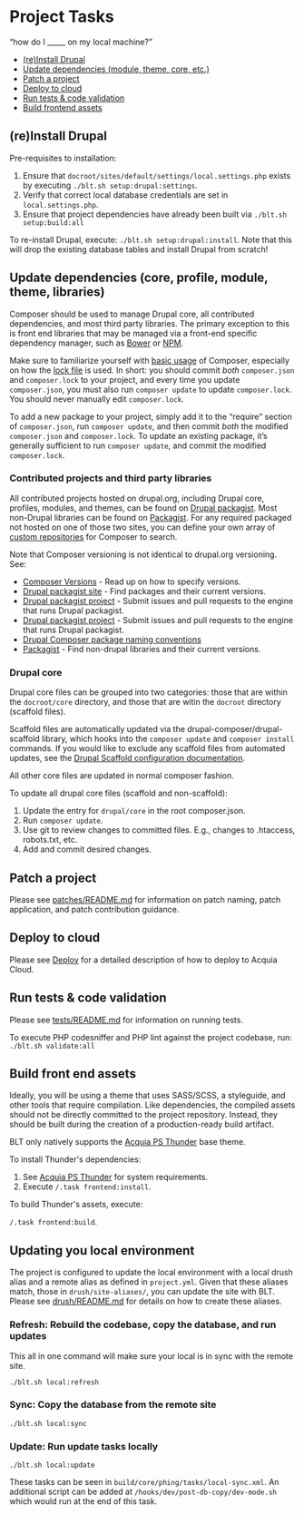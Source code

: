# Project Tasks

“how do I _____ on my local machine?”

* [(re)Install Drupal](#install-drupal)
* [Update dependencies (module, theme, core, etc.)](#update-dependency)
* [Patch a project](#patch)
* [Deploy to cloud](#deploy)
* [Run tests & code validation](#tests)
* [Build frontend assets](#frontend)

## <a name="install-drupal"></a>(re)Install Drupal

Pre-requisites to installation:

1. Ensure that `docroot/sites/default/settings/local.settings.php` exists by executing `./blt.sh setup:drupal:settings`.
1. Verify that correct local database credentials are set in `local.settings.php`.
1. Ensure that project dependencies have already been built via `./blt.sh setup:build:all`

To re-install Drupal, execute: `./blt.sh setup:drupal:install`. Note that this will drop the existing database tables and install Drupal from scratch!

## <a name="update-dependency"></a>Update dependencies (core, profile, module, theme, libraries)

Composer should be used to manage Drupal core, all contributed dependencies, and most third party libraries. The primary exception to this is front end libraries that may be managed via a front-end specific dependency manager, such as [Bower](http://bower.io/) or [NPM](https://www.npmjs.com/).

Make sure to familiarize yourself with [basic usage](https://getcomposer.org/doc/01-basic-usage.md) of Composer, especially on how the [lock file](https://getcomposer.org/doc/01-basic-usage.md#composer-lock-the-lock-file) is used. In short: you should commit _both_ `composer.json` and `composer.lock` to your project, and every time you update `composer.json`, you must also run `composer update` to update `composer.lock`. You should never manually edit `composer.lock`.

To add a new package to your project, simply add it to the “require” section of `composer.json`, run `composer update`, and then commit _both_ the modified `composer.json` and `composer.lock`. To update an existing package, it’s generally sufficient to run `composer update`, and commit the modified `composer.lock`.

### Contributed projects and third party libraries

All contributed projects hosted on drupal.org, including Drupal core, profiles, modules, and themes, can be found on [Drupal packagist](https://packagist.drupal-composer.org/). Most non-Drupal libraries can be found on [Packagist](http://packagist.com/). For any required packaged not hosted on one of those two sites, you can define your own array of [custom repositories](https://getcomposer.org/doc/05-repositories.md#repository) for Composer to search.

Note that Composer versioning is not identical to drupal.org versioning. See:

* [Composer Versions](https://getcomposer.org/doc/articles/versions.md) - Read up on how to specify versions.
* [Drupal packagist site](https://packagist.drupal-composer.org/) - Find packages and their current versions.
* [Drupal packagist project](https://github.com/drupal-composer/drupal-packagist) - Submit issues and pull requests to the engine that runs Drupal packagist.
* [Drupal packagist project](https://github.com/drupal-composer/drupal-packagist) - Submit issues and pull requests to the engine that runs Drupal packagist.
* [Drupal Composer package naming conventions](https://www.drupal.org/node/2471927)
* [Packagist](http://packagist.com/) - Find non-drupal libraries and their current versions.

### Drupal core

Drupal core files can be grouped into two categories: those that are within the `docroot/core` directory, and those that are witin the `docroot` directory (scaffold files).

Scaffold files are automatically updated via the drupal-composer/drupal-scaffold library, which hooks into the `composer update` and `composer install` commands. If you would like to exclude any scaffold files from automated updates, see the [Drupal Scaffold configuration documentation](https://github.com/drupal-composer/drupal-scaffold#configuration).

All other core files are updated in normal composer fashion.

To update all drupal core files (scaffold and non-scaffold):

1. Update the entry for `drupal/core` in the root composer.json.
2. Run `composer update`.
4. Use git to review changes to committed files. E.g., changes to .htaccess, robots.txt, etc.
5. Add and commit desired changes.

## <a name="patch"></a>Patch a project

Please see [patches/README.md](../patches/README.md) for information on patch naming, patch application, and patch contribution guidance.

## <a name="deploy"></a>Deploy to cloud

Please see [Deploy](deploy.md) for a detailed description of how to deploy to Acquia Cloud.

## <a name="tests"></a>Run tests & code validation

Please see [tests/README.md](../tests/README.md) for information on running tests.

To execute PHP codesniffer and PHP lint against the project codebase, run: `./blt.sh validate:all`

## <a name="frontend"></a>Build front end assets

Ideally, you will be using a theme that uses SASS/SCSS, a styleguide, and other tools that require compilation. Like dependencies, the compiled assets should not be directly committed to the project repository. Instead, they should be built during the creation of a production-ready build artifact.

BLT only natively supports the [Acquia PS Thunder](https://github.com/acquia-pso/thunder) base theme.

To install Thunder's dependencies:

1. See [Acquia PS Thunder](https://github.com/acquia-pso/thunder) for system requirements.
1. Execute `/.task frontend:install`.

To build Thunder's assets, execute:

`/.task frontend:build`.

## <a name="local-tasks"></a>Updating you local environment

The project is configured to update the local environment with a local drush alias and a remote alias as defined in `project.yml`. Given that these aliases match, those in `drush/site-aliases/`, you can update the site with BLT. Please see [drush/README.md](../drush/README.md) for details on how to create these aliases.

### Refresh: Rebuild the codebase, copy the database, and run updates

This all in one command will make sure your local is in sync with the remote site.

`./blt.sh local:refresh`

### Sync: Copy the database from the remote site

`./blt.sh local:sync`

### Update: Run update tasks locally

`./blt.sh local:update`

These tasks can be seen in `build/core/phing/tasks/local-sync.xml`. An additional script can be added at `/hooks/dev/post-db-copy/dev-mode.sh` which would run at the end of this task.
